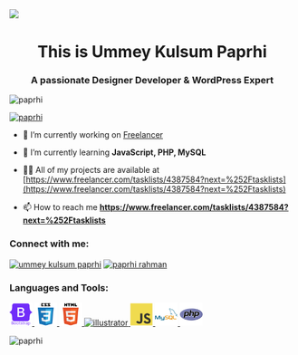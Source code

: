 <img style="align-item:center;" src="https://img.freepik.com/free-vector/twitch-banner-template-science-research_23-2150232953.jpg?size=626&ext=jpg&ga=GA1.1.1795834261.1726144687&semt=ais_hybrid">
<h1 align="center">This is Ummey Kulsum Paprhi</h1>
<h3 align="center">A passionate Designer Developer & WordPress Expert</h3>

<p align="left"> <img src="https://komarev.com/ghpvc/?username=paprhi&label=Profile%20views&color=0e75b6&style=flat" alt="paprhi" /> </p>

<p align="left"> <a href="https://github.com/ryo-ma/github-profile-trophy"><img src="https://github-profile-trophy.vercel.app/?username=paprhi" alt="paprhi" /></a> </p>

- 🔭 I’m currently working on [Freelancer](https://www.freelancer.com/tasklists/4387584?next=%252Ftasklists)

- 🌱 I’m currently learning **JavaScript, PHP, MySQL**

- 👨‍💻 All of my projects are available at [https://www.freelancer.com/tasklists/4387584?next=%252Ftasklists](https://www.freelancer.com/tasklists/4387584?next=%252Ftasklists)

- 📫 How to reach me **https://www.freelancer.com/tasklists/4387584?next=%252Ftasklists**

<h3 align="left">Connect with me:</h3>
<p align="left">
<a href="https://linkedin.com/in/ummey kulsum paprhi" target="blank"><img align="center" src="https://raw.githubusercontent.com/rahuldkjain/github-profile-readme-generator/master/src/images/icons/Social/linked-in-alt.svg" alt="ummey kulsum paprhi" height="30" width="40" /></a>
<a href="https://fb.com/paprhi rahman" target="blank"><img align="center" src="https://raw.githubusercontent.com/rahuldkjain/github-profile-readme-generator/master/src/images/icons/Social/facebook.svg" alt="paprhi rahman" height="30" width="40" /></a>
</p>

<h3 align="left">Languages and Tools:</h3>
<p align="left"> <a href="https://getbootstrap.com" target="_blank" rel="noreferrer"> <img src="https://raw.githubusercontent.com/devicons/devicon/master/icons/bootstrap/bootstrap-plain-wordmark.svg" alt="bootstrap" width="40" height="40"/> </a> <a href="https://www.w3schools.com/css/" target="_blank" rel="noreferrer"> <img src="https://raw.githubusercontent.com/devicons/devicon/master/icons/css3/css3-original-wordmark.svg" alt="css3" width="40" height="40"/> </a> <a href="https://www.w3.org/html/" target="_blank" rel="noreferrer"> <img src="https://raw.githubusercontent.com/devicons/devicon/master/icons/html5/html5-original-wordmark.svg" alt="html5" width="40" height="40"/> </a> <a href="https://www.adobe.com/in/products/illustrator.html" target="_blank" rel="noreferrer"> <img src="https://www.vectorlogo.zone/logos/adobe_illustrator/adobe_illustrator-icon.svg" alt="illustrator" width="40" height="40"/> </a> <a href="https://developer.mozilla.org/en-US/docs/Web/JavaScript" target="_blank" rel="noreferrer"> <img src="https://raw.githubusercontent.com/devicons/devicon/master/icons/javascript/javascript-original.svg" alt="javascript" width="40" height="40"/> </a> <a href="https://www.mysql.com/" target="_blank" rel="noreferrer"> <img src="https://raw.githubusercontent.com/devicons/devicon/master/icons/mysql/mysql-original-wordmark.svg" alt="mysql" width="40" height="40"/> </a> <a href="https://www.php.net" target="_blank" rel="noreferrer"> <img src="https://raw.githubusercontent.com/devicons/devicon/master/icons/php/php-original.svg" alt="php" width="40" height="40"/> </a> </p>

<p><img align="center" src="https://github-readme-stats.vercel.app/api/top-langs?username=paprhi&show_icons=true&locale=en&layout=compact" alt="paprhi" /></p>
